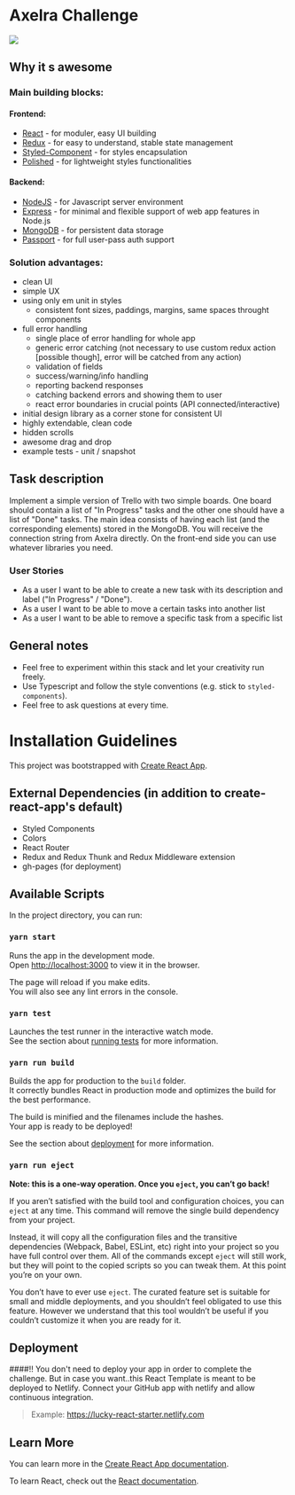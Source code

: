 # Axelra Challenge

![](https://files.axelra.com/logo.png)

## Why it s awesome

### Main building blocks:

#### Frontend:

- [React](https://reactjs.org) - for moduler, easy UI building
- [Redux](https://redux.js.org) - for easy to understand, stable state management
- [Styled-Component](https://styled-components.com/) - for styles encapsulation
- [Polished](https://www.npmjs.com/package/polished) - for lightweight styles functionalities

#### Backend:

- [NodeJS](https://expressjs.com/) - for Javascript server environment
- [Express](https://expressjs.com/) - for minimal and flexible support of web app features in Node.js
- [MongoDB](https://www.mongodb.com/) - for persistent data storage
- [Passport](http://www.passportjs.org/) - for full user-pass auth support

### Solution advantages:

- clean UI
- simple UX
- using only em unit in styles
  - consistent font sizes, paddings, margins, same spaces throught components
- full error handling
  - single place of error handling for whole app
  - generic error catching (not necessary to use custom redux action [possible though], error will be catched from any action)
  - validation of fields
  - success/warning/info handling
  - reporting backend responses
  - catching backend errors and showing them to user
  - react error boundaries in crucial points (API connected/interactive)
- initial design library as a corner stone for consistent UI
- highly extendable, clean code
- hidden scrolls
- awesome drag and drop
- example tests - unit / snapshot

## Task description

Implement a simple version of Trello with two simple boards.
One board should contain a list of "In Progress" tasks and the other one should have a list of "Done" tasks.
The main idea consists of having each list (and the corresponding elements) stored in the MongoDB. You will receive the connection string from Axelra directly.
On the front-end side you can use whatever libraries you need.

### User Stories

- As a user I want to be able to create a new task with its description and label ("In Progress" / "Done").
- As a user I want to be able to move a certain tasks into another list
- As a user I want to be able to remove a specific task from a specific list

## General notes

- Feel free to experiment within this stack and let your creativity run freely.
- Use Typescript and follow the style conventions (e.g. stick to `styled-components`).
- Feel free to ask questions at every time.

# Installation Guidelines

This project was bootstrapped with [Create React App](https://github.com/facebook/create-react-app).

## External Dependencies (in addition to create-react-app's default)

- Styled Components
- Colors
- React Router
- Redux and Redux Thunk and Redux Middleware extension
- gh-pages (for deployment)

## Available Scripts

In the project directory, you can run:

### `yarn start`

Runs the app in the development mode.<br>
Open [http://localhost:3000](http://localhost:3000) to view it in the browser.

The page will reload if you make edits.<br>
You will also see any lint errors in the console.

### `yarn test`

Launches the test runner in the interactive watch mode.<br>
See the section about [running tests](https://facebook.github.io/create-react-app/docs/running-tests) for more information.

### `yarn run build`

Builds the app for production to the `build` folder.<br>
It correctly bundles React in production mode and optimizes the build for the best performance.

The build is minified and the filenames include the hashes.<br>
Your app is ready to be deployed!

See the section about [deployment](https://facebook.github.io/create-react-app/docs/deployment) for more information.

### `yarn run eject`

**Note: this is a one-way operation. Once you `eject`, you can’t go back!**

If you aren’t satisfied with the build tool and configuration choices, you can `eject` at any time. This command will remove the single build dependency from your project.

Instead, it will copy all the configuration files and the transitive dependencies (Webpack, Babel, ESLint, etc) right into your project so you have full control over them. All of the commands except `eject` will still work, but they will point to the copied scripts so you can tweak them. At this point you’re on your own.

You don’t have to ever use `eject`. The curated feature set is suitable for small and middle deployments, and you shouldn’t feel obligated to use this feature. However we understand that this tool wouldn’t be useful if you couldn’t customize it when you are ready for it.

## Deployment

####!! You don't need to deploy your app in order to complete the challenge.
But in case you want..this React Template is meant to be deployed to Netlify.
Connect your GitHub app with netlify and allow continuous integration.

> Example: https://lucky-react-starter.netlify.com

## Learn More

You can learn more in the [Create React App documentation](https://facebook.github.io/create-react-app/docs/getting-started).

To learn React, check out the [React documentation](https://reactjs.org/).
